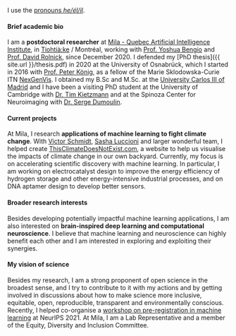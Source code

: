 I use the [pronouns _he/él/il_](http://pronoun.is/he).

#### Brief academic bio
I am a **postdoctoral researcher** at [Mila - Quebec Artificial Intelligence Institute](https://mila.quebec/), in [Tiohtià:ke](https://www.concordia.ca/indigenous/resources/territorial-acknowledgement.html) / Montréal, working with [Prof. Yoshua Bengio](https://yoshuabengio.org/) and [Prof. David Rolnick](https://davidrolnick.com/), since December 2020. I defended my [PhD thesis]({{ site.url }}/thesis.pdf) in 2020 at the University of Osnabrück, which I started in 2016 with [Prof. Peter König](https://portal.ikw.uni-osnabrueck.de/~NBP/PeterKoenig.html), as a fellow of the Marie Sklodowska-Curie ITN [NexGenVis](https://www.nextgenvis.eu). I obtained my B.Sc and M.Sc. at the [University Carlos III of Madrid](https://www.uc3m.es/Home) and I have been a visiting PhD student at the University of Cambridge with [Dr. Tim Kietzmann](http://www.timkietzmann.de/) and at the Spinoza Center for Neuroimaging with [Dr. Serge Dumoulin](http://www.spinozacentre.nl/dumoulin/).

#### Current projects
At Mila, I research **applications of machine learning to fight climate change**. With [Victor Schmidt](https://vict0rs.ch/), [Sasha Luccioni](https://www.sashaluccioni.com/) and larger wonderful team, I helped create [ThisClimateDoesNotExist.com](https://thisclimatedoesnotexist.com/), a website to help us visualise the impacts of climate change in our own backyard. Currently, my focus is on accelerating scientific discovery with machine learning. In particular, I am working on electrocatalyst design to improve the energy efficiency of hydrogen storage and other energy-intensive industrial processes, and on DNA aptamer design to develop better sensors.

#### Broader research interests 
Besides developing potentially impactful machine learning applications, I am also interested on **brain-inspired deep learning and computational neuroscience**. I believe that machine learning and neuroscience can highly benefit each other and I am interested in exploring and exploiting their synergies.

#### My vision of science
Besides my research, I am a strong proponent of open science in the broadest sense, and I try to contribute to it with my actions and by getting involved in discussions about how to make science more inclusive, equitable, open, reproducible, transparent and environmentally conscious. Recently, I helped co-organise a [workshop on pre-registration in machine learning](https://preregister.science/) at NeurIPS 2021. At Mila, I am a Lab Representative and a member of the Equity, Diversity and Inclusion Committee.

